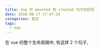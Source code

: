 ```yaml
---
title: Vue 中 mounted 和 created 勾子的区别
date: 2018-08-17 17:47:24
categories: 笔记
tags:
  - Vue
---
```


在 vue 的整个生命周期中, 有这样 2 个勾子, 
